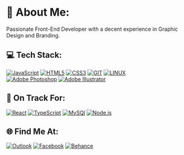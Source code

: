 
# 💫 About Me:
Passionate Front-End Developer with a decent experience in Graphic Design and Branding.


## 💻 Tech Stack:
[![JavaScript](https://img.shields.io/badge/javascript-%23323330.svg?style=for-the-badge&logo=javascript&logoColor=%23F7DF1E)](#) [![HTML5](https://img.shields.io/badge/html5-%23E34F26.svg?style=for-the-badge&logo=html5&logoColor=white)](#) [![CSS3](https://img.shields.io/badge/css3-%231572B6.svg?style=for-the-badge&logo=css3&logoColor=white)](#) [![GIT](https://img.shields.io/badge/Git-fc6d26?style=for-the-badge&logo=git&logoColor=white)](#) [![LINUX](https://img.shields.io/badge/Linux-FCC624?style=for-the-badge&logo=linux&logoColor=black)](#) <br>
[![Adobe Photoshop](https://img.shields.io/badge/adobe%20photoshop-%2331A8FF.svg?style=for-the-badge&logo=adobe%20photoshop&logoColor=white)](#) [![Adobe Illustrator](https://img.shields.io/badge/adobe%20illustrator-%23FF9A00.svg?style=for-the-badge&logo=adobe%20illustrator&logoColor=white)](#)
## 📖 On Track For:
[![React](https://img.shields.io/badge/react-%2320232a.svg?style=for-the-badge&logo=react&logoColor=%2361DAFB)](#) [![TypeScript](https://img.shields.io/badge/typescript-3178C6.svg?style=for-the-badge&logo=typescript&logoColor=white)](#) [![MySQl](https://img.shields.io/badge/MySql-4479A1?style=for-the-badge&logo=mysql&logoColor=white)](#) [![Node.js](https://img.shields.io/badge/Node%20js-292929?style=for-the-badge&logo=node.js&logoColor=#83be08)](#)

## 🌐 Find Me At:
[![Outlook](https://img.shields.io/badge/Outlook-%230078D4.svg?logo=MicrosoftOutlook&logoColor=white)](mailto:gek.99@hotmail.com) [![Facebook](https://img.shields.io/badge/Facebook-%231877F2.svg?logo=Facebook&logoColor=white)](https://facebook.com/999gek) [![Behance](https://img.shields.io/badge/Behance-1769ff?logo=behance&logoColor=white)](https://behance.net/99gek) 




